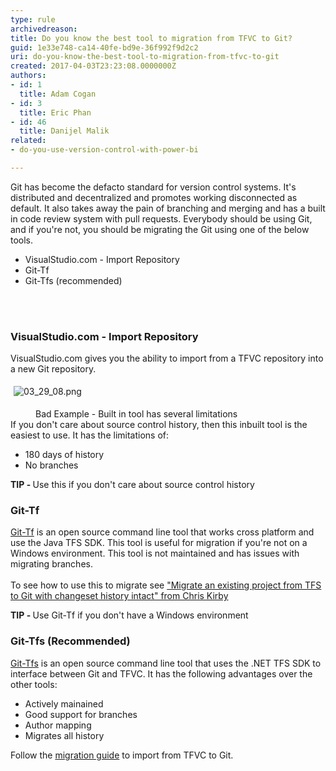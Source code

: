 ```yaml
---
type: rule
archivedreason: 
title: Do you know the best tool to migration from TFVC to Git?
guid: 1e33e748-ca14-40fe-bd9e-36f992f9d2c2
uri: do-you-know-the-best-tool-to-migration-from-tfvc-to-git
created: 2017-04-03T23:23:08.0000000Z
authors:
- id: 1
  title: Adam Cogan
- id: 3
  title: Eric Phan
- id: 46
  title: Danijel Malik
related:
- do-you-use-version-control-with-power-bi

---
```



Git has become the defacto standard for version control systems. It's distributed and decentralized and promotes working disconnected&#160;as default. It also takes away the pain of branching and merging and has a built in code review system with pull requests. Everybody should be using Git, and&#160;if you're not, you should be migrating the Git using one of the below tools.<br><div><ul><li>VisualStudio.com - Import Repository<br></li><li>Git-Tf<br></li><li>​​Git-Tfs (recommended)<br></li></ul></div>
<br><excerpt class='endintro'></excerpt><br>
<h3 class="ssw15-rteElement-H3">​VisualStudio.com - Import Repository<br></h3><p>​VisualStudio.com gives you the ability to import from a TFVC repository into a new Git repository.&#160;<br></p><p><img src="/SiteAssets/do-you-know-the-best-tool-to-migration-from-tfvc-to-git/03_29_08.png" alt="03_29_08.png" style="margin&#58;5px;" /><br></p><dd class="ssw15-rteElement-FigureBad">Bad Example - Built in tool has several limitations<br></dd><div>If you don't care about source control history, then this inbuilt tool is the easiest to use. It has the limitations of&#58;</div><div><ul><li>​180 days of history<br></li><li>No branches<br></li></ul><p class="ssw15-rteElement-GreyBox"><strong>TIP - </strong>Use​​​​ this if you don't care about source control history<br></p> </div><h3 class="ssw15-rteElement-H3">Git​​-Tf&#160;<br></h3><a href="https&#58;//gittf.codeplex.com/">Git-Tf</a> is an open source command line tool&#160;​that works cross platform and use the&#160;Java TFS SDK. This tool is useful for migration if you're not on a Windows environment. This tool is not maintained and has issues with migrating branches.&#160;<div><br></div><div>To see how to use this to migrate see&#160;<a href="https&#58;//chriskirby.net/blog/migrate-an-existing-project-from-tfs-to-github-with-changeset-history-intact">&quot;Migrate an existing project from TFS to Git with changeset history intact&quot; from Chris Kirby​</a><br></div><p class="ssw15-rteElement-GreyBox"><strong>TIP - </strong>​Use Git-Tf if you don't have a Windows environment<br></p><div><h3 class="ssw15-rteElement-H3">Git-Tfs (​​​Recommended)<br></h3></div><div><a href="https&#58;//github.com/git-tfs/git-tfs">Git-Tfs</a> is an open source command line tool that uses the .NET TFS SDK to interface between Git and TFVC. It has the following advantages over the other tools&#58;<br></div><div><ul><li>​Actively mainained<br></li><li>Good support for branches<br></li><li>Author mapping<br></li><li>Migrates all history​<br></li></ul><div>Follow the <a href="https&#58;//github.com/git-tfs/git-tfs/blob/master/doc/usecases/migrate_tfs_to_git.md">migration guide</a> to import from TFVC to Git.<br></div></div>


